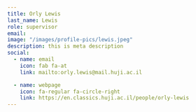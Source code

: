 ```yaml
---
title: Orly Lewis
last_name: Lewis
role: supervisor
email: 
image: "/images/profile-pics/lewis.jpeg"
description: this is meta description
social:
  - name: email
    icon: fab fa-at
    link: mailto:orly.lewis@mail.huji.ac.il

  - name: webpage
    icon: fa-regular fa-circle-right
    link: https://en.classics.huji.ac.il/people/orly-lewis
---
```


